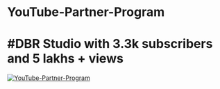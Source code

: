 # YouTube-Partner-Program
#  #DBR Studio with 3.3k subscribers and 5 lakhs + views
[![YouTube-Partner-Program](https://img.youtube.com/vi/ls4EUK7klV4&t=121s/0.jpg)](https://www.youtube.com/channel/ls4EUK7klV4&t=121s)
